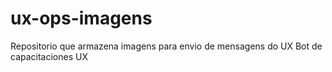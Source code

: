 # ux-ops-imagens
Repositorio que armazena imagens para envio de mensagens do UX Bot de capacitaciones UX
